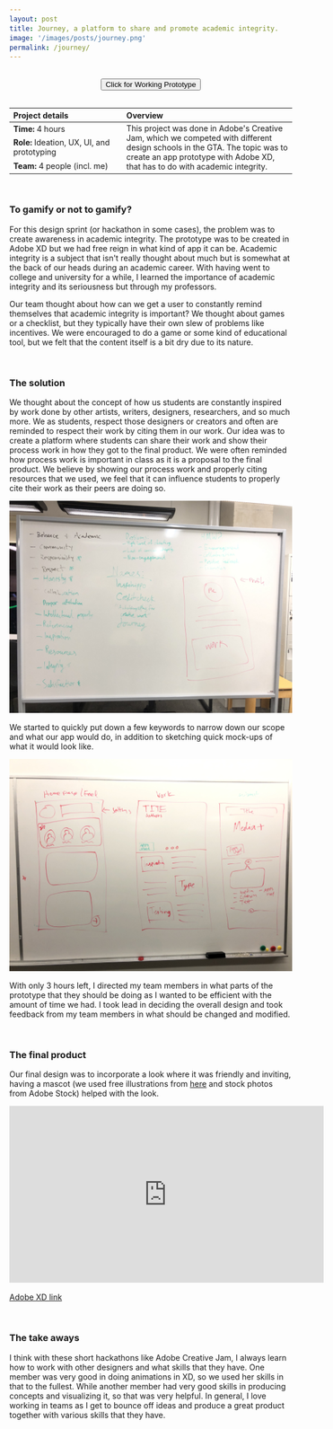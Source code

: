 ```yaml
---
layout: post
title: Journey, a platform to share and promote academic integrity.
image: '/images/posts/journey.png'
permalink: /journey/
---
```

<br>

<center><button class='c-btn c-btn--small' onclick="window.location.href = 'https://xd.adobe.com/view/b066b8b8-67bf-498c-7e91-579ee3357f75-c657/';">Click for Working Prototype</button></center>

<br>

<table>
<colgroup>
<col width="40%" />
<col width="60%" />
</colgroup>
<thead>
<tr align="left">
<th>Project details</th>
<th>Overview</th>
</tr>
</thead>
<tbody>
<tr>
<td markdown="span"><b>Time:</b> 4 hours</td>
<td rowspan="3">This project was done in Adobe's Creative Jam, which we competed with different design schools in the GTA. The topic was to create an app prototype with Adobe XD, that has to do with academic integrity.</td>
</tr>
<tr>
<td markdown="span"><b>Role:</b> Ideation, UX, UI, and prototyping</td>
</tr>
<tr>
<td markdown="span"><b>Team:</b> 4 people (incl. me)</td>
</tr>
</tbody>
</table>

<br>

### To gamify or not to gamify? 

For this design sprint (or hackathon in some cases), the problem was to create awareness in academic integrity. The prototype was to be created in Adobe XD but we had free reign in what kind of app it can be. Academic integrity is a subject that isn't really thought about much but is somewhat at the back of our heads during an academic career. With having went to college and university for a while, I learned the importance of academic integrity and its seriousness but through my professors.

Our team thought about how can we get a user to constantly remind themselves that academic integrity is important? We thought about games or a checklist, but they typically have their own slew of problems like incentives. We were encouraged to do a game or some kind of educational tool, but we felt that the content itself is a bit dry due to its nature.
    
<br>

### The solution

We thought about the concept of how us students are constantly inspired by work done by other artists, writers, designers, researchers, and so much more. We as students, respect those designers or creators and often are reminded to respect their work by citing them in our work. Our idea was to create a platform where students can share their work and show their process work in how they got to the final product. We were often reminded how process work is important in class as it is a proposal to the final product. We believe by showing our process work and properly citing resources that we used, we feel that it can influence students to properly cite their work as their peers are doing so.

![image](/images/posts/journey1.jpg)
    
We started to quickly put down a few keywords to narrow down our scope and what our app would do, in addition to sketching quick mock-ups of what it would look like.

![image](/images/posts/journey2.JPG)

With only 3 hours left, I directed my team members in what parts of the prototype that they should be doing as I wanted to be efficient with the amount of time we had. I took lead in deciding the overall design and took feedback from my team members in what should be changed and modified.

<br>

### The final product

Our final design was to incorporate a look where it was friendly and inviting, having a mascot (we used free illustrations from <a href="https://icons8.com/ouch/">here</a> and stock photos from Adobe Stock) helped with the look.

<iframe width="560" height="315" src="https://www.youtube.com/embed/ZM83e7Ct2FY" frameborder="0" allow="accelerometer; autoplay; encrypted-media; gyroscope; picture-in-picture" allowfullscreen></iframe>

<a href="https://xd.adobe.com/view/b066b8b8-67bf-498c-7e91-579ee3357f75-c657/">Adobe XD link</a>

<br>

### The take aways

I think with these short hackathons like Adobe Creative Jam, I always learn how to work with other designers and what skills that they have. One member was very good in doing animations in XD, so we used her skills in that to the fullest. While another member had very good skills in producing concepts and visualizing it, so that was very helpful. In general, I love working in teams as I get to bounce off ideas and produce a great product together with various skills that they have.

<br>

